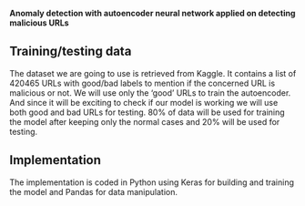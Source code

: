 **Anomaly detection with autoencoder neural network applied on detecting malicious URLs**

##  Training/testing data
The dataset we are going to use is retrieved from Kaggle. It contains a list of 420465 URLs with good/bad labels to mention if the concerned URL is malicious or not. We will use only the ‘good’ URLs to train the autoencoder. And since it will be exciting to check if our model is working we will use both good and bad URLs for testing. 80% of data will be used for training the model after keeping only the normal cases and 20% will be used for testing.

## Implementation
The implementation is coded in Python using Keras for building and training the model and Pandas for data manipulation.
